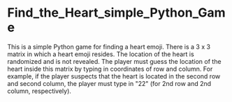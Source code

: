 # Find_the_Heart_simple_Python_Game
This is a simple Python game for finding a heart emoji. There is a 3 x 3 matrix in which a heart emoji resides. The location of the heart is randomized and is not revealed. The player must guess the location of the heart inside this matrix by typing in coordinates of row and column. For example, if the player suspects that the heart is located in the second row and second column, the player must type in "22" (for 2nd row and 2nd column, respectively).
